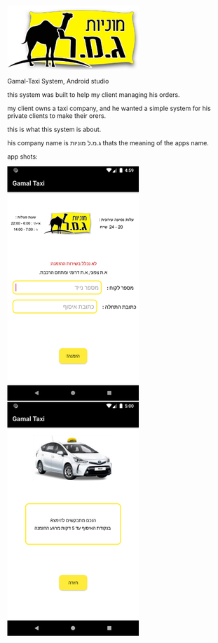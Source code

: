 <img src="Gamal_Images/gamal2.jpg" width=300>

Gamal-Taxi System, Android studio

this system was built to help my client managing his orders.

my client owns a taxi company, and he wanted a simple system for his private clients to make their orers.

this is what this system is about.

his company name is ג.מ.ל מוניות thats the meaning of the apps name.

app shots:

<img src="Gamal_Images/Gamal1.png" width=300> <img src="Gamal_Images/Gamal2.png" width=300>

